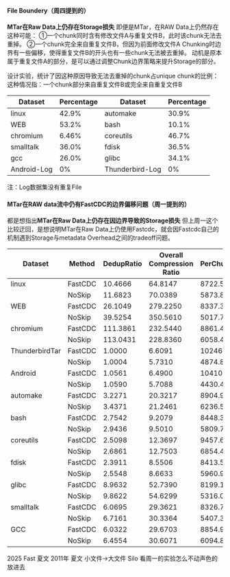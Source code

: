 
#### File Boundery（周四提到的）

**MTar在Raw Data上仍存在Storage损失**
即便是MTar，在RAW Data上仍然存在这种可能：
①一个chunk同时含有修改文件A与重复文件B，此时该chunk无法去重掉。
②一个chunk完全来自重复文件B，但因为前面修改文件A Chunking时边界有一些偏移，使得重复文件B的开头也有一些chunk无法被去重掉。
动机是原本属于重复文件A的部分，是可以通过调整Chunk边界策略来提升Storage的部分。


设计实验，统计了因这种原因导致无法去重掉的chunk占unique chunk的比例：
这种情况指：一个chunk部分来自重复文件B或完全来自重复文件B

| Dataset     | Percentage | Dataset         | Percentage |
| ----------- | ---------- | --------------- | ---------- |
| linux       | 42.9%      | automake        | 30.9%      |
| WEB         | 53.2%      | bash            | 10.1%      |
| chromium    | 6.46%      | coreutils       | 46.7%      |
| smalltalk   | 36.0%      | fdisk           | 36.5%      |
| gcc         | 26.0%      | glibc           | 34.1%      |
| Android-Log | 0%         | Thunderbird-Log | 0%         |

注：Log数据集没有重复File


#### MTar在RAW data流中仍有FastCDC的边界偏移问题（周一提到的）

都是想指出**MTar在Raw Data上仍存在因边界导致的Storage损失**
但上周一这个比较迂回，是想说明MTar在Raw Data上仍使用Fastcdc，就会因Fastcdc自己的机制遇到Storage与metadata Overhead之间的tradeoff问题。

| Dataset        | Method  | DedupRatio | Overall Compression Ratio | PerChunkSize |
| -------------- | ------- | ---------- | ------------------------- | ------------ |
| linux          | FastCDC | 10.4666    | 64.8147                   | 8722.5176    |
|                | NoSkip  | 11.6823    | 70.0389                   | 5873.8668    |
| WEB            | FastCDC | 26.1049    | 279.2250                  | 8337.3555    |
|                | NoSkip  | 39.5254    | 350.5610                  | 5017.7972    |
| chromium       | FastCDC | 111.3861   | 232.5440                  | 8861.4455    |
|                | NoSkip  | 113.0431   | 228.8360                  | 6058.4545    |
| ThunderbirdTar | FastCDC | 1.0000     | 6.6091                    | 10246.2143   |
|                | NoSkip  | 1.0004     | 5.7310                    | 4874.8427    |
| Android        | FastCDC | 1.0561     | 6.4900                    | 10410.5903   |
|                | NoSkip  | 1.0590     | 5.7088                    | 4430.4031    |
| automake       | FastCDC | 3.2271     | 20.3217                   | 8904.9829    |
|                | NoSkip  | 3.4371     | 21.2461                   | 6236.5959    |
| bash           | FastCDC | 2.7542     | 9.2079                    | 8448.3962    |
|                | NoSkip  | 2.9436     | 9.5010                    | 5809.7255    |
| coreutils      | FastCDC | 2.5098     | 12.3697                   | 9457.6837    |
|                | NoSkip  | 2.6861     | 12.7503                   | 6854.4638    |
| fdisk          | FastCDC | 2.3911     | 8.5506                    | 8413.5411    |
|                | NoSkip  | 2.5548     | 8.6633                    | 5960.9452    |
| glibc          | FastCDC | 8.9632     | 52.7390                   | 8199.1738    |
|                | NoSkip  | 9.8622     | 54.6299                   | 5316.0349    |
| smalltalk      | FastCDC | 6.0695     | 29.3621                   | 8326.7127    |
|                | NoSkip  | 6.7161     | 30.3364                   | 5407.3528    |
| GCC            | FastCDC | 6.0322     | 29.6703                   | 8854.9183    |
|                | NoSkip  | 6.4554     | 30.6071                   | 6094.8926    |


2025 Fast 夏文
2011年 夏文 小文件->大文件 Silo 
看周一的实验怎么不动声色的放进去